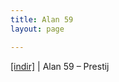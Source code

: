 ```yaml
---
title: Alan 59
layout: page

---
```

<a href="https://cloud.mail.ru/public/5bef06074ad6/Alan%2059%20-%20Prestij" target="_blank">[indir]</a> | Alan 59 &#8211; Prestij